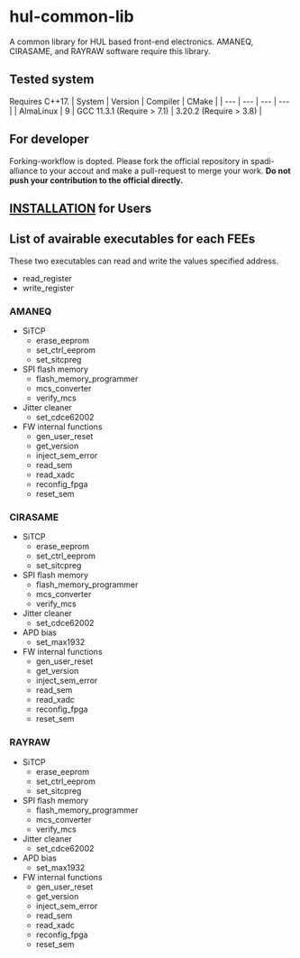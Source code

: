 # hul-common-lib
A common library for HUL based front-end electronics.
AMANEQ, CIRASAME, and RAYRAW software require this library.

## Tested system
Requires C++17.
| System | Version | Compiler                 | CMake                          |
| ---    | ---     | ---                      | ---                            | 
| AlmaLinux | 9       | GCC 11.3.1 (Require > 7.1) | 3.20.2 (Require > 3.8) |

## For developer
Forking-workflow is dopted. Please fork the official repository in spadi-alliance to your accout and make a pull-request to merge your work.
**Do not push your contribution to the official directly.**

## [INSTALLATION](INSTALL.md) for Users

## List of avairable executables for each FEEs

These two executables can read and write the values specified address.
- read_register
- write_register

### AMANEQ

- SiTCP
  - erase_eeprom
  - set_ctrl_eeprom
  - set_sitcpreg
- SPI flash memory
  - flash_memory_programmer
  - mcs_converter
  - verify_mcs
- Jitter cleaner
  - set_cdce62002
- FW internal functions
  - gen_user_reset
  - get_version
  - inject_sem_error
  - read_sem
  - read_xadc
  - reconfig_fpga
  - reset_sem

### CIRASAME

- SiTCP
  - erase_eeprom
  - set_ctrl_eeprom
  - set_sitcpreg
- SPI flash memory
  - flash_memory_programmer
  - mcs_converter
  - verify_mcs
- Jitter cleaner
  - set_cdce62002
- APD bias
  - set_max1932
- FW internal functions
  - gen_user_reset
  - get_version
  - inject_sem_error
  - read_sem
  - read_xadc
  - reconfig_fpga
  - reset_sem
 
### RAYRAW

- SiTCP
  - erase_eeprom
  - set_ctrl_eeprom
  - set_sitcpreg
- SPI flash memory
  - flash_memory_programmer
  - mcs_converter
  - verify_mcs
- Jitter cleaner
  - set_cdce62002
- APD bias
  - set_max1932
- FW internal functions
  - gen_user_reset
  - get_version
  - inject_sem_error
  - read_sem
  - read_xadc
  - reconfig_fpga
  - reset_sem
